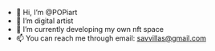 - 👋 Hi, I’m @POPiart
- 👀 I’m digital artist
- 🌱 I’m currently developing my own nft space
- 📫 You can reach me through email: savvillas@gmail.com

<!---
POPiart/POPiart is a ✨ special ✨ repository because its `README.md` (this file) appears on your GitHub profile.
You can click the Preview link to take a look at your changes.
--->

